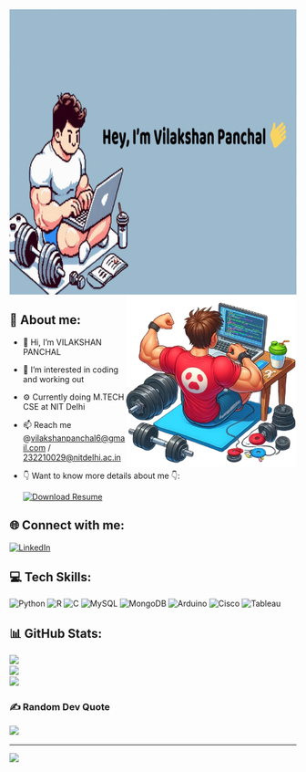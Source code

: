 
<img src="https://raw.githubusercontent.com/Vilakshan123/Vilakshan123/main/intro-banner.gif" alt="MasterHead" width="1000" height="500"/>

<img align="right" alt="Coding" width="300" src="https://raw.githubusercontent.com/Vilakshan123/Vilakshan123/main/vector_img_1.png"/>

## 💫 About me:

- 👋 Hi, I’m VILAKSHAN PANCHAL
- 👀 I’m interested in coding and working out
- ⚙️ Currently doing M.TECH CSE at NIT Delhi
- 📫 Reach me @vilakshanpanchal6@gmail.com / 232210029@nitdelhi.ac.in
- 👇 Want to know more details about me 👇:

  [![Download Resume](https://img.shields.io/badge/Download%20Resume-000000?style=for-the-badge&logo=LibreOffice&logoColor=white)](https://raw.githubusercontent.com/Vilakshan123/Vilakshan123/main/vilakshan_resume.pdf)

## 🌐 Connect with me:
[![LinkedIn](https://img.shields.io/badge/LinkedIn-%230077B5.svg?logo=linkedin&logoColor=white)](https://linkedin.com/in/vpanchal2001) 

## 💻 Tech Skills:
![Python](https://img.shields.io/badge/python-3670A0?style=for-the-badge&logo=python&logoColor=ffdd54) ![R](https://img.shields.io/badge/r-%23276DC3.svg?style=for-the-badge&logo=r&logoColor=white) ![C](https://img.shields.io/badge/c-%2300599C.svg?style=for-the-badge&logo=c&logoColor=white) ![MySQL](https://img.shields.io/badge/mysql-4479A1.svg?style=for-the-badge&logo=mysql&logoColor=white) ![MongoDB](https://img.shields.io/badge/MongoDB-%234ea94b.svg?style=for-the-badge&logo=mongodb&logoColor=white) ![Arduino](https://img.shields.io/badge/-Arduino-00979D?style=for-the-badge&logo=Arduino&logoColor=white)   ![Cisco](https://img.shields.io/badge/cisco-%23049fd9.svg?style=for-the-badge&logo=cisco&logoColor=black) ![Tableau](https://img.shields.io/badge/Tableau-%23E97627.svg?style=for-the-badge&logo=Tableau&logoColor=white)

## 📊 GitHub Stats:
![](https://github-readme-stats.vercel.app/api?username=Vilakshan123&theme=dark&hide_border=false&include_all_commits=true&count_private=true)<br/>
![](https://github-readme-streak-stats.herokuapp.com/?user=Vilakshan123&theme=dark&hide_border=false)<br/>
![](https://github-readme-stats.vercel.app/api/top-langs/?username=Vilakshan123&theme=dark&hide_border=false&include_all_commits=true&count_private=true&layout=compact)

### ✍️ Random Dev Quote
![](https://quotes-github-readme.vercel.app/api?type=horizontal&theme=radical)

---
[![](https://visitcount.itsvg.in/api?id=Vilakshan123&icon=0&color=0)](https://visitcount.itsvg.in)


<!---
Vilakshan123/Vilakshan123 is a ✨ special ✨ repository because its `README.md` (this file) appears on your GitHub profile.
You can click the Preview link to take a look at your changes.
--->
